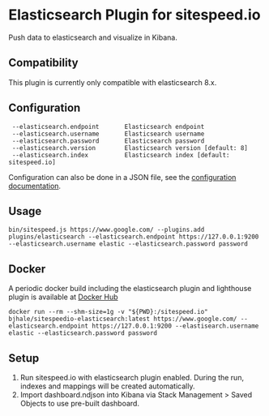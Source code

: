 # Elasticsearch Plugin for sitespeed.io

Push data to elasticsearch and visualize in Kibana.

## Compatibility

This plugin is currently only compatible with elasticsearch 8.x.

## Configuration

```
 --elasticsearch.endpoint       Elasticsearch endpoint
 --elasticsearch.username       Elasticsearch username
 --elasticsearch.password       Elasticsearch password
 --elasticsearch.version        Elasticsearch version [default: 8]
 --elasticsearch.index          Elasticsearch index [default: sitespeed.io]
```

Configuration can also be done in a JSON file, see the [configuration documentation](https://www.sitespeed.io/documentation/sitespeed.io/configuration/).

## Usage

```shell
bin/sitespeed.js https://www.google.com/ --plugins.add plugins/elasticsearch --elasticsearch.endpoint https://127.0.0.1:9200 --elasticsearch.username elastic --elasticsearch.password password
```

## Docker

A periodic docker build including the elasticsearch plugin and lighthouse plugin is available at [Docker Hub](https://hub.docker.com/r/bjhale/sitespeedio-elasticsearch)

```shell
docker run --rm --shm-size=1g -v "${PWD}:/sitespeed.io" bjhale/sitespeedio-elasticsearch:latest https://www.google.com/ --elasticsearch.endpoint https://127.0.0.1:9200 --elastisearch.username elastic --elasticsearch.password password
```

## Setup

  1. Run sitespeed.io with elasticsearch plugin enabled. During the run, indexes and mappings will be created automatically.
  2. Import dashboard.ndjson into Kibana via Stack Management > Saved Objects to use pre-built dashboard.